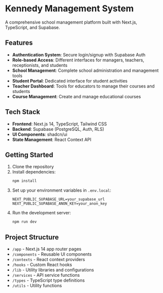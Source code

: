 # Kennedy Management System

A comprehensive school management platform built with Next.js, TypeScript, and Supabase.

## Features

- **Authentication System**: Secure login/signup with Supabase Auth
- **Role-based Access**: Different interfaces for managers, teachers, receptionists, and students
- **School Management**: Complete school administration and management tools
- **Student Portal**: Dedicated interface for student activities
- **Teacher Dashboard**: Tools for educators to manage their courses and students
- **Course Management**: Create and manage educational courses

## Tech Stack

- **Frontend**: Next.js 14, TypeScript, Tailwind CSS
- **Backend**: Supabase (PostgreSQL, Auth, RLS)
- **UI Components**: shadcn/ui
- **State Management**: React Context API

## Getting Started

1. Clone the repository
2. Install dependencies:
   ```bash
   npm install
   ```
3. Set up your environment variables in `.env.local`:
   ```env
   NEXT_PUBLIC_SUPABASE_URL=your_supabase_url
   NEXT_PUBLIC_SUPABASE_ANON_KEY=your_anon_key
   ```
4. Run the development server:
   ```bash
   npm run dev
   ```

## Project Structure

- `/app` - Next.js 14 app router pages
- `/components` - Reusable UI components
- `/contexts` - React context providers
- `/hooks` - Custom React hooks
- `/lib` - Utility libraries and configurations
- `/services` - API service functions
- `/types` - TypeScript type definitions
- `/utils` - Utility functions